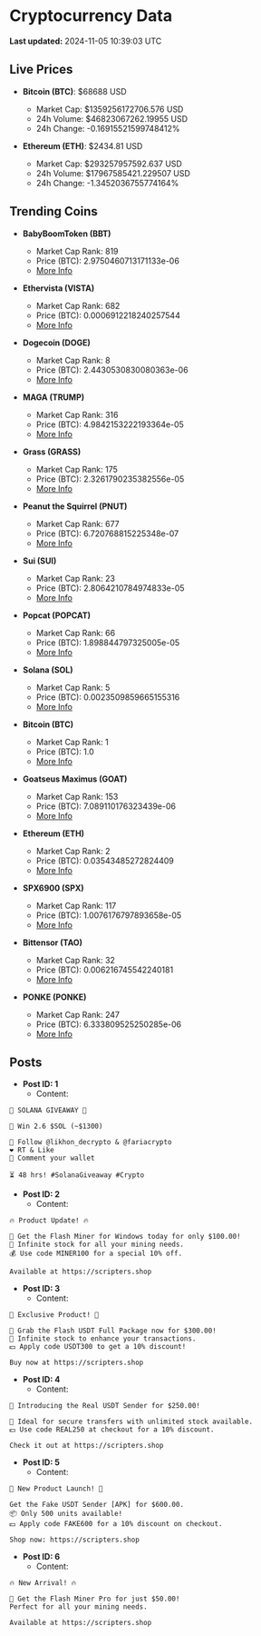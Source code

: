 # Cryptocurrency Data

**Last updated:** 2024-11-05 10:39:03 UTC

## Live Prices
- **Bitcoin (BTC)**: $68688 USD
  - Market Cap: $1359256172706.576 USD
  - 24h Volume: $46823067262.19955 USD
  - 24h Change: -0.16915521599748412%

- **Ethereum (ETH)**: $2434.81 USD
  - Market Cap: $293257957592.637 USD
  - 24h Volume: $17967585421.229507 USD
  - 24h Change: -1.3452036755774164%

## Trending Coins
- **BabyBoomToken (BBT)**
  - Market Cap Rank: 819
  - Price (BTC): 2.9750460713171133e-06
  - [More Info](https://www.coingecko.com/en/coins/babyboomtoken)

- **Ethervista (VISTA)**
  - Market Cap Rank: 682
  - Price (BTC): 0.0006912218240257544
  - [More Info](https://www.coingecko.com/en/coins/ethervista)

- **Dogecoin (DOGE)**
  - Market Cap Rank: 8
  - Price (BTC): 2.4430530830080363e-06
  - [More Info](https://www.coingecko.com/en/coins/dogecoin)

- **MAGA (TRUMP)**
  - Market Cap Rank: 316
  - Price (BTC): 4.9842153222193364e-05
  - [More Info](https://www.coingecko.com/en/coins/maga)

- **Grass (GRASS)**
  - Market Cap Rank: 175
  - Price (BTC): 2.3261790235382556e-05
  - [More Info](https://www.coingecko.com/en/coins/grass)

- **Peanut the Squirrel (PNUT)**
  - Market Cap Rank: 677
  - Price (BTC): 6.720768815225348e-07
  - [More Info](https://www.coingecko.com/en/coins/peanut-the-squirrel)

- **Sui (SUI)**
  - Market Cap Rank: 23
  - Price (BTC): 2.8064210784974833e-05
  - [More Info](https://www.coingecko.com/en/coins/sui)

- **Popcat (POPCAT)**
  - Market Cap Rank: 66
  - Price (BTC): 1.898844797325005e-05
  - [More Info](https://www.coingecko.com/en/coins/popcat)

- **Solana (SOL)**
  - Market Cap Rank: 5
  - Price (BTC): 0.0023509859665155316
  - [More Info](https://www.coingecko.com/en/coins/solana)

- **Bitcoin (BTC)**
  - Market Cap Rank: 1
  - Price (BTC): 1.0
  - [More Info](https://www.coingecko.com/en/coins/bitcoin)

- **Goatseus Maximus (GOAT)**
  - Market Cap Rank: 153
  - Price (BTC): 7.089110176323439e-06
  - [More Info](https://www.coingecko.com/en/coins/goatseus-maximus)

- **Ethereum (ETH)**
  - Market Cap Rank: 2
  - Price (BTC): 0.03543485272824409
  - [More Info](https://www.coingecko.com/en/coins/ethereum)

- **SPX6900 (SPX)**
  - Market Cap Rank: 117
  - Price (BTC): 1.0076176797893658e-05
  - [More Info](https://www.coingecko.com/en/coins/spx6900)

- **Bittensor (TAO)**
  - Market Cap Rank: 32
  - Price (BTC): 0.006216745542240181
  - [More Info](https://www.coingecko.com/en/coins/bittensor)

- **PONKE (PONKE)**
  - Market Cap Rank: 247
  - Price (BTC): 6.333809525250285e-06
  - [More Info](https://www.coingecko.com/en/coins/ponke)

## Posts
- **Post ID: 1**
  - Content:
```
🚀 SOLANA GIVEAWAY 🚀

🎁 Win 2.6 $SOL (~$1300)

🤝 Follow @likhon_decrypto & @fariacrypto
❤️ RT & Like
💬 Comment your wallet

⏳ 48 hrs! #SolanaGiveaway #Crypto
```

- **Post ID: 2**
  - Content:
```
🔥 Product Update! 🔥

🚀 Get the Flash Miner for Windows today for only $100.00!
🔋 Infinite stock for all your mining needs.
💰 Use code MINER100 for a special 10% off.

Available at https://scripters.shop
```

- **Post ID: 3**
  - Content:
```
🎁 Exclusive Product! 🎁

💸 Grab the Flash USDT Full Package now for $300.00!
🎉 Infinite stock to enhance your transactions.
💵 Apply code USDT300 to get a 10% discount!

Buy now at https://scripters.shop
```

- **Post ID: 4**
  - Content:
```
💎 Introducing the Real USDT Sender for $250.00!

💼 Ideal for secure transfers with unlimited stock available.
💵 Use code REAL250 at checkout for a 10% discount.

Check it out at https://scripters.shop
```

- **Post ID: 5**
  - Content:
```
🚀 New Product Launch! 🚀

Get the Fake USDT Sender [APK] for $600.00.
📦 Only 500 units available!
💵 Apply code FAKE600 for a 10% discount on checkout.

Shop now: https://scripters.shop
```

- **Post ID: 6**
  - Content:
```
🔥 New Arrival! 🔥

💸 Get the Flash Miner Pro for just $50.00!
Perfect for all your mining needs.

Available at https://scripters.shop
```

